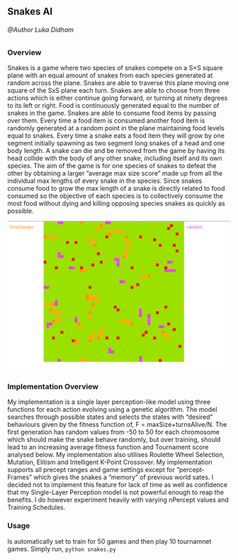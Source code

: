 
## Snakes AI

###### @Author Luka Didham

### Overview
Snakes is a game where two species of snakes compete on a S×S square plane with an equal amount of snakes from each species generated at random across the plane. Snakes are able to traverse this plane moving one square of the SxS plane each turn. Snakes are able to choose from three actions which is either continue going forward, or turning at ninety degrees to its left or right. Food is continuously generated equal to the number of snakes in the game. Snakes are able to consume food items by passing over them. Every time a food item is consumed another food item is randomly generated at a random point in the plane maintaining food levels equal to snakes. Every time a snake eats a food item they will grow by one segment initially spawning as two segment long snakes of a head and one body length. A snake can die and be removed from the game by having its head collide with the body of any other snake, including itself and its own species. The aim of the game is for one species of snakes to defeat the other by obtaining a larger ”average max size score” made up from all the individual max lengths of every snake in the species. Since snakes consume food to grow the max length of a snake is directly related to food consumed so the objective of each species is to collectively consume the most food without dying and killing opposing species snakes as quickly as possible.

![](image1.png)

### Implementation Overview
My implementation is a single layer perception-like model using three functions for each action evolving using a genetic algorithm. The model searches through possible states and selects the states with “desired” behaviours given by the fitness function of,
F = maxSize+turnsAlive/N. The first generation has random values from -50 to 50 for each chromosome which should make the snake behave randomly, but over training, should lead to an increasing average fitness function and Tournament score analysed below. My implementation also utilises Roulette Wheel Selection, Mutation, Elitism and Intelligent K-Point Crossover.
My implementation supports all precept ranges and game settings except for ”percept- Frames” which gives the snakes a ”memory” of previous world sates. I decided not to implement this feature for lack of time as well as confidence that my Single-Layer Perception model is not powerful enough to reap the benefits. I do however experiment heavily with varying nPercept values and Training Schedules.

### Usage
Is automatically set to train for 50 games and then play 10 tournamnet games. Simply run,
`python snakes.py`
